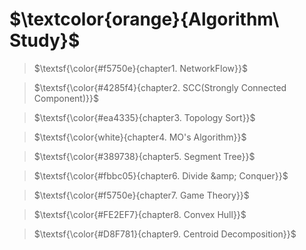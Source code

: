 # $\textcolor{orange}{Algorithm\ Study}$


> $\textsf{\color{#f5750e}{chapter1. NetworkFlow}}$

> $\textsf{\color{#4285f4}{chapter2. SCC(Strongly Connected Component)}}$

> $\textsf{\color{#ea4335}{chapter3. Topology Sort}}$

> $\textsf{\color{white}{chapter4. MO's Algorithm}}$

> $\textsf{\color{#389738}{chapter5. Segment Tree}}$

> $\textsf{\color{#fbbc05}{chapter6. Divide &amp; Conquer}}$

>  $\textsf{\color{#f5750e}{chapter7. Game Theory}}$

> $\textsf{\color{#FE2EF7}{chapter8. Convex Hull}}$

> $\textsf{\color{#D8F781}{chapter9. Centroid Decomposition}}$
